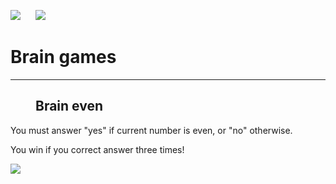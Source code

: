 <a href="https://codeclimate.com/github/u-master/frontend-project-lvl1/maintainability"><img src="https://api.codeclimate.com/v1/badges/fc350fd15de10809c3f7/maintainability" /></a>
&nbsp;&nbsp;&nbsp;&nbsp;
<img src="https://github.com/u-master/frontend-project-lvl1/workflows/linter/badge.svg" />
<!-- <a href="https://codeclimate.com/github/u-master/frontend-project-lvl1/test_coverage"><img src="https://api.codeclimate.com/v1/badges/fc350fd15de10809c3f7/test_coverage" /></a>
&nbsp;&nbsp;&nbsp;&nbsp; -->
<h1>Brain games</h1>
<hr>
<dl>
  <dd>
    <h2>Brain even</h2>
  </dd>
  <dt>
    <p>You must answer "yes" if current number is even, or "no" otherwise.</p>
    <p>You win if you correct answer three times!</p>
    <a href="https://asciinema.org/a/305039" target="_blank"><img src="https://asciinema.org/a/305039.svg" /></a>
  </dt>
</dl>
